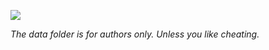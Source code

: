 ![](../../../storylines/spoiler-alert.svg)

*The data folder is for authors only. Unless you like cheating.*

